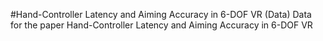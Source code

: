 #Hand-Controller Latency and Aiming Accuracy in 6-DOF VR (Data)
Data for the paper Hand-Controller Latency and Aiming Accuracy in 6-DOF VR

